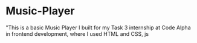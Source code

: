 # Music-Player
"This is a basic Music Player I built for my Task 3 internship at Code Alpha in frontend development, where I used HTML and CSS, js
